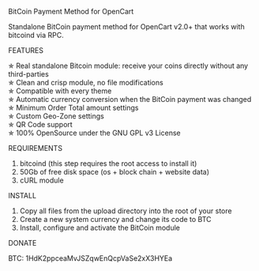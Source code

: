 BitCoin Payment Method for OpenCart

Standalone BitCoin payment method for OpenCart v2.0+ that works with bitcoind via RPC.

FEATURES  

✯  Real standalone Bitcoin module: receive your coins directly without any third-parties  
✯  Clean and crisp module, no file modifications  
✯  Compatible with every theme  
✯  Automatic currency conversion when the BitCoin payment was changed  
✯  Minimum Order Total amount settings  
✯  Custom Geo-Zone settings  
✯  QR Code support  
✯  100% OpenSource under the GNU GPL v3 License  

REQUIREMENTS  

1. bitcoind (this step requires the root access to install it)  
2. 50Gb of free disk space (os + block chain + website data)  
3. cURL module  

INSTALL  

1. Copy all files from the upload directory into the root of your store  
2. Create a new system currency and change its code to BTC  
3. Install, configure and activate the BitCoin module  

DONATE  

BTC: 1HdK2ppceaMvJSZqwEnQcpVaSe2xX3HYEa
